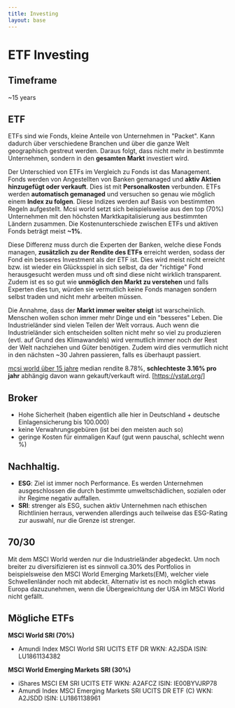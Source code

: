 ```yaml
---
title: Investing
layout: base
---
```


# ETF Investing

## Timeframe

~15 years

## ETF

ETFs sind wie Fonds, kleine Anteile von Unternehmen in "Packet". Kann dadurch über verschiedene Branchen und über die ganze Welt geographisch gestreut werden. Daraus folgt, dass nicht mehr in bestimmte Unternehmen, sondern in den **gesamten Markt** investiert wird.

Der Unterschied von ETFs im Vergleich zu Fonds ist das Management. Fonds werden von Angestellten von Banken gemanaged und **aktiv Aktien hinzugefügt oder verkauft**. Dies ist mit **Personalkosten** verbunden. ETFs werden **automatisch gemanaged** und versuchen so genau wie möglich einem **Index zu folgen**. Diese Indizes werden auf Basis von bestimmten Regeln aufgestellt. Mcsi world setzt sich beispielsweise aus den top (70%) Unternehmen mit den höchsten Marktkapitalisierung aus bestimmten Ländern zusammen. Die Kostenunterschiede zwischen ETFs und aktiven Fonds beträgt meist **~1%**.

Diese Differenz muss durch die Experten der Banken, welche diese Fonds managen, **zusätzlich zu der Rendite des ETFs** erreicht werden, sodass der Fond ein besseres Investment als der ETF ist. Dies wird meist nicht erreicht bzw. ist wieder ein Glücksspiel in sich selbst, da der "richtige" Fond herausgesucht werden muss und oft sind diese nicht wirklich transparent. Zudem ist es so gut wie **unmöglich den Markt zu verstehen** und falls Experten dies tun, würden sie vermutlich keine Fonds managen sondern selbst traden und nicht mehr arbeiten müssen.

Die Annahme, dass der **Markt immer weiter steigt** ist warscheinlich. Menschen wollen schon immer mehr Dinge und ein "besseres" Leben. Die Industrieländer sind vielen Teilen der Welt vorraus. Auch wenn die Industrieländer sich entscheiden sollten nicht mehr so viel zu produzieren (evtl. auf Grund des Klimawandels) wird vermutlich immer noch der Rest der Welt nachziehen und Güter benötigen. Zudem wird dies vermutlich nicht in den nächsten ~30 Jahren passieren, falls es überhaupt passiert.

[mcsi world über 15 jahre](https://ystat.org/) median rendite 8.78%, **schlechteste 3.16% pro jahr** abhängig davon wann gekauft/verkauft wird. [https://ystat.org/]

## Broker

- Hohe Sicherheit (haben eigentlich alle hier in Deutschland + deutsche Einlagensicherung bis 100.000)
- keine Verwahrungsgebüren (ist bei den meisten auch so)
- geringe Kosten für einmaligen Kauf (gut wenn pauschal, schlecht wenn %)

## Nachhaltig.

- **ESG**: Ziel ist immer noch Performance. Es werden Unternehmen ausgeschlossen die durch bestimmte umweltschädlichen, sozialen oder ihr Regime negativ auffallen.
- **SRI**: strenger als ESG, suchen aktiv Unternehmen nach ethischen Richtlinien herraus, verwenden allerdings auch teilweise das ESG-Rating zur auswahl, nur die Grenze ist strenger.


## 70/30

Mit dem MSCI World werden nur die Industrieländer abgedeckt. Um noch breiter zu diversifizieren ist es sinnvoll ca.30% des Portfolios in beispielsweise den MSCI World Emerging Markets(EM), welcher viele Schwellenländer noch mit abdeckt. Alternativ ist es noch möglich etwas Europa dazuzunehmen, wenn die Übergewichtung der USA im MSCI World nicht gefällt.

## Mögliche ETFs

**MSCI World SRI (70%)**

- Amundi Index MSCI World SRI UCITS ETF DR   WKN: A2JSDA   ISIN: LU1861134382

**MSCI World Emerging Markets SRI (30%)**

- iShares MSCI EM SRI UCITS ETF   WKN: A2AFCZ   ISIN: IE00BYVJRP78
- Amundi Index MSCI Emerging Markets SRI UCITS DR ETF (C)   WKN: A2JSDD   ISIN: LU1861138961
